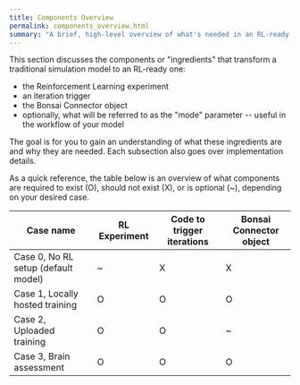 ```yaml
---
title: Components Overview
permalink: components_overview.html
summary: "A brief, high-level overview of what's needed in an RL-ready simulation model."
---
```


This section discusses the components or "ingredients" that transform a traditional
simulation model to an RL-ready one: 

- the Reinforcement Learning experiment
- an iteration trigger
- the Bonsai Connector object
- optionally, what will be referred to as the "mode" parameter -- useful in the workflow of your model

The goal is for you to gain an understanding of what these ingredients are and why they are needed. Each subsection also goes over implementation details.

As a quick reference, the table below is an overview of what components are required to exist (O), should not exist (X), or is optional (~), depending on your desired case.

| Case name | RL Experiment | Code to trigger iterations | Bonsai Connector object |
|--|---------------|----------------------------|-------------------------|
| Case 0, No RL setup (default model) | ~ | X | X |
| Case 1, Locally hosted training | O | O | O |
| Case 2, Uploaded training | O | O | ~ |
| Case 3, Brain assessment | O | O | O |